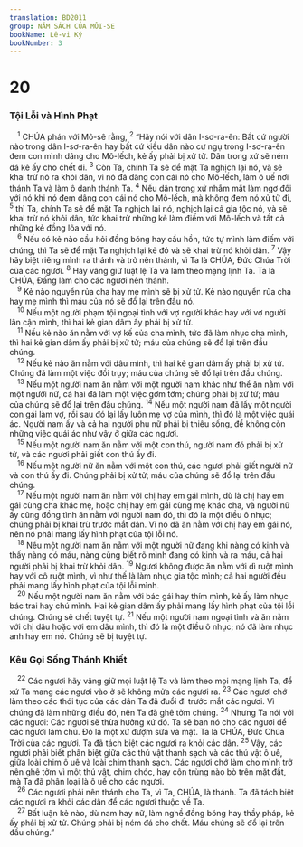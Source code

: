 ```yaml
---
translation: BD2011
group: NĂM SÁCH CỦA MÔI-SE
bookName: Lê-vi Ký 
bookNumber: 3
---
```


<div class="title"><h1>20</h1><h3>Tội Lỗi và Hình Phạt </h3></div>
<span class="verse le_20_1"> <sup>1</sup> CHÚA phán với Mô-sê rằng, </span>
<span class="verse le_20_2"><sup>2</sup> “Hãy nói với dân I-sơ-ra-ên: Bất cứ người nào trong dân I-sơ-ra-ên hay bất cứ kiều dân nào cư ngụ trong I-sơ-ra-ên đem con mình dâng cho Mô-lếch, kẻ ấy phải bị xử tử. Dân trong xứ sẽ ném đá kẻ ấy cho chết đi.</span>
<span class="verse le_20_3"><sup>3</sup> Còn Ta, chính Ta sẽ để mặt Ta nghịch lại nó, và sẽ khai trừ nó ra khỏi dân, vì nó đã dâng con cái nó cho Mô-lếch, làm ô uế nơi thánh Ta và làm ô danh thánh Ta.</span>
<span class="verse le_20_4"><sup>4</sup> Nếu dân trong xứ nhắm mắt làm ngơ đối với nó khi nó đem dâng con cái nó cho Mô-lếch, mà không đem nó xử tử đi,</span>
<span class="verse le_20_5"><sup>5</sup> thì Ta, chính Ta sẽ để mặt Ta nghịch lại nó, nghịch lại cả gia tộc nó, và sẽ khai trừ nó khỏi dân, tức khai trừ những kẻ làm điếm với Mô-lếch và tất cả những kẻ đồng lõa với nó.<br/></span>
<span class="verse le_20_6"> <sup>6</sup> Nếu có kẻ nào cầu hỏi đồng bóng hay cầu hồn, tức tự mình làm điếm với chúng, thì Ta sẽ để mặt Ta nghịch lại kẻ đó và sẽ khai trừ nó khỏi dân.</span>
<span class="verse le_20_7"><sup>7</sup> Vậy hãy biệt riêng mình ra thánh và trở nên thánh, vì Ta là CHÚA, Ðức Chúa Trời của các ngươi.</span>
<span class="verse le_20_8"><sup>8</sup> Hãy vâng giữ luật lệ Ta và làm theo mạng lịnh Ta. Ta là CHÚA, Ðấng làm cho các ngươi nên thánh.<br/></span>
<span class="verse le_20_9"> <sup>9</sup> Kẻ nào nguyền rủa cha hay mẹ mình sẽ bị xử tử. Kẻ nào nguyền rủa cha hay mẹ mình thì máu của nó sẽ đổ lại trên đầu nó.<br/></span>
<span class="verse le_20_10"> <sup>10</sup> Nếu một người phạm tội ngoại tình với vợ người khác hay với vợ người lân cận mình, thì hai kẻ gian dâm ấy phải bị xử tử.<br/></span>
<span class="verse le_20_11"> <sup>11</sup> Nếu kẻ nào ăn nằm với vợ kế của cha mình, tức đã làm nhục cha mình, thì hai kẻ gian dâm ấy phải bị xử tử; máu của chúng sẽ đổ lại trên đầu chúng.<br/></span>
<span class="verse le_20_12"> <sup>12</sup> Nếu kẻ nào ăn nằm với dâu mình, thì hai kẻ gian dâm ấy phải bị xử tử. Chúng đã làm một việc đồi trụy; máu của chúng sẽ đổ lại trên đầu chúng.<br/></span>
<span class="verse le_20_13"> <sup>13</sup> Nếu một người nam ăn nằm với một người nam khác như thể ăn nằm với một người nữ, cả hai đã làm một việc gớm tởm; chúng phải bị xử tử; máu của chúng sẽ đổ lại trên đầu chúng. </span>
<span class="verse le_20_14"><sup>14</sup> Nếu một người nam đã lấy một người con gái làm vợ, rồi sau đó lại lấy luôn mẹ vợ của mình, thì đó là một việc quái ác. Người nam ấy và cả hai người phụ nữ phải bị thiêu sống, để không còn những việc quái ác như vậy ở giữa các ngươi.<br/></span>
<span class="verse le_20_15"> <sup>15</sup> Nếu một người nam ăn nằm với một con thú, người nam đó phải bị xử tử, và các ngươi phải giết con thú ấy đi.<br/></span>
<span class="verse le_20_16"> <sup>16</sup> Nếu một người nữ ăn nằm với một con thú, các ngươi phải giết người nữ và con thú ấy đi. Chúng phải bị xử tử; máu của chúng sẽ đổ lại trên đầu chúng.<br/></span>
<span class="verse le_20_17"> <sup>17</sup> Nếu một người nam ăn nằm với chị hay em gái mình, dù là chị hay em gái cùng cha khác mẹ, hoặc chị hay em gái cùng mẹ khác cha, và người nữ ấy cũng đồng tình ăn nằm với người nam đó, thì đó là một điều ô nhục; chúng phải bị khai trừ trước mắt dân. Vì nó đã ăn nằm với chị hay em gái nó, nên nó phải mang lấy hình phạt của tội lỗi nó.<br/></span>
<span class="verse le_20_18"> <sup>18</sup> Nếu một người nam ăn nằm với một người nữ đang khi nàng có kinh và thấy nàng có máu, nàng cũng biết rõ mình đang có kinh và ra máu, cả hai người phải bị khai trừ khỏi dân. </span>
<span class="verse le_20_19"><sup>19</sup> Ngươi không được ăn nằm với dì ruột mình hay với cô ruột mình, vì như thế là làm nhục gia tộc mình; cả hai người đều phải mang lấy hình phạt của tội lỗi mình.<br/></span>
<span class="verse le_20_20"> <sup>20</sup> Nếu một người nam ăn nằm với bác gái hay thím mình, kẻ ấy làm nhục bác trai hay chú mình. Hai kẻ gian dâm ấy phải mang lấy hình phạt của tội lỗi chúng. Chúng sẽ chết tuyệt tự. </span>
<span class="verse le_20_21"><sup>21</sup> Nếu một người nam ngoại tình và ăn nằm với chị dâu hoặc với em dâu mình, thì đó là một điều ô nhục; nó đã làm nhục anh hay em nó. Chúng sẽ bị tuyệt tự.<br/></span>
<div class="title"><h3>Kêu Gọi Sống Thánh Khiết</h3></div>
<span class="verse le_20_22"> <sup>22</sup> Các ngươi hãy vâng giữ mọi luật lệ Ta và làm theo mọi mạng lịnh Ta, để xứ Ta mang các ngươi vào ở sẽ không mửa các ngươi ra. </span>
<span class="verse le_20_23"><sup>23</sup> Các ngươi chớ làm theo các thói tục của các dân Ta đã đuổi đi trước mắt các ngươi. Vì chúng đã làm những điều đó, nên Ta đã ghê tởm chúng. </span>
<span class="verse le_20_24"><sup>24</sup> Nhưng Ta nói với các ngươi: Các ngươi sẽ thừa hưởng xứ đó. Ta sẽ ban nó cho các ngươi để các ngươi làm chủ. Ðó là một xứ đượm sữa và mật. Ta là CHÚA, Ðức Chúa Trời của các ngươi. Ta đã tách biệt các ngươi ra khỏi các dân. </span>
<span class="verse le_20_25"><sup>25</sup> Vậy, các ngươi phải biết phân biệt giữa các thú vật thanh sạch và các thú vật ô uế, giữa loài chim ô uế và loài chim thanh sạch. Các ngươi chớ làm cho mình trở nên ghê tởm vì một thú vật, chim chóc, hay côn trùng nào bò trên mặt đất, mà Ta đã phân loại là ô uế cho các ngươi.<br/></span>
<span class="verse le_20_26"> <sup>26</sup> Các ngươi phải nên thánh cho Ta, vì Ta, CHÚA, là thánh. Ta đã tách biệt các ngươi ra khỏi các dân để các ngươi thuộc về Ta.<br/></span>
<span class="verse le_20_27"> <sup>27</sup> Bất luận kẻ nào, dù nam hay nữ, làm nghề đồng bóng hay thầy pháp, kẻ ấy phải bị xử tử. Chúng phải bị ném đá cho chết. Máu chúng sẽ đổ lại trên đầu chúng.”<br/></span>
